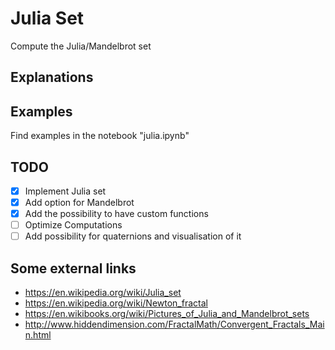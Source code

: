 # Julia Set

Compute the Julia/Mandelbrot set

## Explanations

## Examples
Find examples in the notebook "julia.ipynb"

## TODO

- [x] Implement Julia set
- [x] Add option for Mandelbrot
- [x] Add the possibility to have custom functions
- [ ] Optimize Computations
- [ ] Add possibility for quaternions and visualisation of it

## Some external links

- <https://en.wikipedia.org/wiki/Julia_set>
- <https://en.wikipedia.org/wiki/Newton_fractal>
- <https://en.wikibooks.org/wiki/Pictures_of_Julia_and_Mandelbrot_sets>
- <http://www.hiddendimension.com/FractalMath/Convergent_Fractals_Main.html>